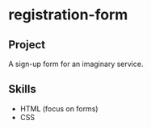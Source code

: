 # registration-form
## Project
A sign-up form for an imaginary service.

## Skills
- HTML (focus on forms)
- CSS
